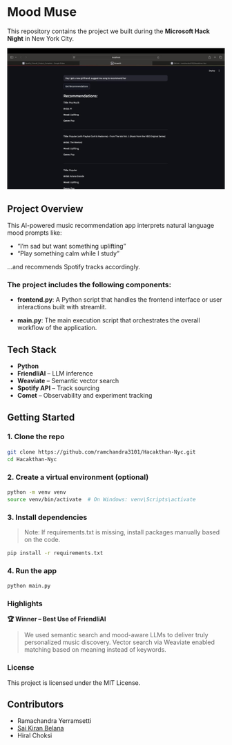 # Mood Muse

This repository contains the project we built during the **Microsoft Hack Night** in New York City.

![moodmuse](./moodMuse.jpeg)

## Project Overview

This AI-powered music recommendation app interprets natural language mood prompts like:

- “I’m sad but want something uplifting”
- “Play something calm while I study”

…and recommends Spotify tracks accordingly.


### The project includes the following components:

- **frontend.py**: A Python script that handles the frontend interface or user interactions built with streamlit.

- **main.py**: The main execution script that orchestrates the overall workflow of the application.


## Tech Stack

- **Python**
- **FriendliAI** – LLM inference
- **Weaviate** – Semantic vector search
- **Spotify API** – Track sourcing
- **Comet** – Observability and experiment tracking


## Getting Started

### 1. Clone the repo

```bash
git clone https://github.com/ramchandra3101/Hacakthan-Nyc.git
cd Hacakthan-Nyc
```


### 2. Create a virtual environment (optional)
```bash
python -m venv venv
source venv/bin/activate  # On Windows: venv\Scripts\activate
```

### 3. Install dependencies

> Note: If requirements.txt is missing, install packages manually based on the code.

```bash
pip install -r requirements.txt
```


### 4. Run the app

```bash
python main.py
```


### Highlights

**🏆 Winner – Best Use of FriendliAI**

> We used semantic search and mood-aware LLMs to deliver truly personalized music discovery. Vector search via Weaviate enabled matching based on meaning instead of keywords.


### License

This project is licensed under the MIT License.

## Contributors

- Ramachandra Yerramsetti
- [Sai Kiran Belana](https://github.com/belanasaikiran)
- Hiral Choksi

